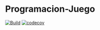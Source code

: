 # Programacion-Juego
[![Build](https://github.com/xBaank/Programacion-Juego/actions/workflows/maven.yml/badge.svg)](https://github.com/xBaank/Programacion-Juego/actions)
[![codecov](https://codecov.io/gh/xBaank/Programacion-Juego/branch/master/graph/badge.svg?token=ZXO04BULMW)](https://codecov.io/gh/xBaank/Programacion-Juego)
